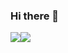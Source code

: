 ### Hi there 👋

<!--
**winexy/winexy** is a ✨ _special_ ✨ repository because its `README.md` (this file) appears on your GitHub profile.

Here are some ideas to get you started:

- 🔭 I’m currently working on ...
- 🌱 I’m currently learning ...
- 👯 I’m looking to collaborate on ...
- 🤔 I’m looking for help with ...
- 💬 Ask me about ...
- 📫 How to reach me: ...
- 😄 Pronouns: ...
- ⚡ Fun fact: ...
-->

<div style="display: flex; align-items: start">
    <img align="center" src="https://github-readme-stats.vercel.app/api?username=winexy&count_private=true&show_icons=true&title_color=fff&icon_color=79ff97&text_color=9f9f9f&bg_color=151515" />
    <img align="center" src="https://github-readme-stats.vercel.app/api/top-langs/?username=winexy&layout=compact&langs_count=10&title_color=fff&icon_color=79ff97&text_color=9f9f9f&bg_color=151515" />
</div>
